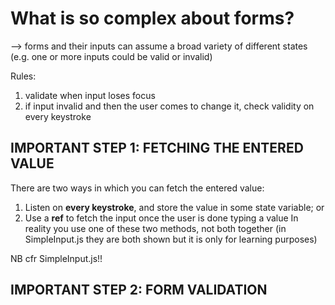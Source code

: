 # What is so complex about forms?
--> forms and their inputs can assume a broad variety of different states (e.g. one or more inputs could be valid or invalid)

Rules:
1. validate when input loses focus
2. if input invalid and then the user comes to change it, check validity on every keystroke


## IMPORTANT STEP 1: FETCHING THE ENTERED VALUE
There are two ways in which you can fetch the entered value:
1. Listen on **every keystroke**, and store the value in some state variable; or
2. Use a **ref** to fetch the input once the user is done typing a value
In reality you use one of these two methods, not both together (in SimpleInput.js they are both shown but it is only for learning purposes)

NB cfr SimpleInput.js!!

## IMPORTANT STEP 2: FORM VALIDATION